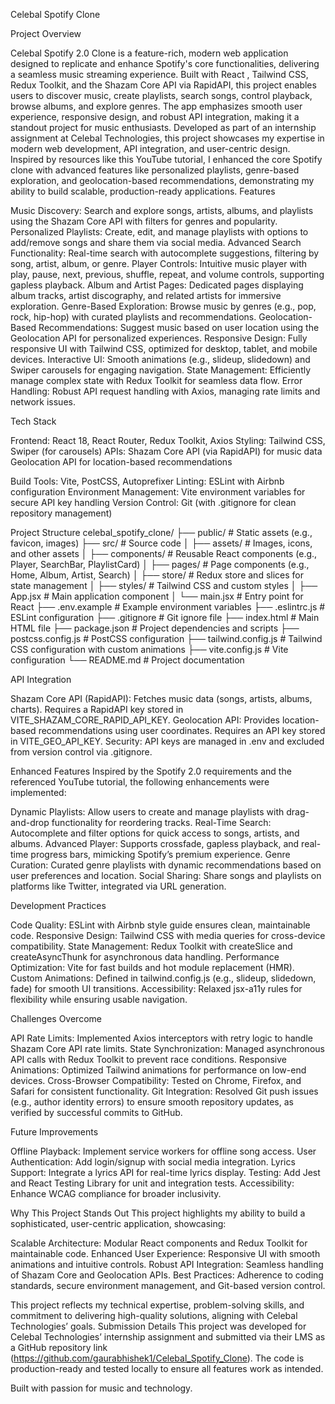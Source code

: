 Celebal Spotify  Clone


Project Overview


Celebal Spotify 2.0 Clone is a feature-rich, modern web application designed to replicate and enhance Spotify's core functionalities, delivering a seamless music streaming experience. Built with React , Tailwind CSS, Redux Toolkit, and the Shazam Core API via RapidAPI, this project enables users to discover music, create playlists, search songs, control playback, browse albums, and explore genres. The app emphasizes smooth user experience, responsive design, and robust API integration, making it a standout project for music enthusiasts.
Developed as part of an internship assignment at Celebal Technologies, this project showcases my expertise in modern web development, API integration, and user-centric design. Inspired by resources like this YouTube tutorial, I enhanced the core Spotify clone with advanced features like personalized playlists, genre-based exploration, and geolocation-based recommendations, demonstrating my ability to build scalable, production-ready applications.
Features

Music Discovery: Search and explore songs, artists, albums, and playlists using the Shazam Core API with filters for genres and popularity.
Personalized Playlists: Create, edit, and manage playlists with options to add/remove songs and share them via social media.
Advanced Search Functionality: Real-time search with autocomplete suggestions, filtering by song, artist, album, or genre.
Player Controls: Intuitive music player with play, pause, next, previous, shuffle, repeat, and volume controls, supporting gapless playback.
Album and Artist Pages: Dedicated pages displaying album tracks, artist discography, and related artists for immersive exploration.
Genre-Based Exploration: Browse music by genres (e.g., pop, rock, hip-hop) with curated playlists and recommendations.
Geolocation-Based Recommendations: Suggest music based on user location using the Geolocation API for personalized experiences.
Responsive Design: Fully responsive UI with Tailwind CSS, optimized for desktop, tablet, and mobile devices.
Interactive UI: Smooth animations (e.g., slideup, slidedown) and Swiper carousels for engaging navigation.
State Management: Efficiently manage complex state with Redux Toolkit for seamless data flow.
Error Handling: Robust API request handling with Axios, managing rate limits and network issues.

Tech Stack

Frontend: React 18, React Router, Redux Toolkit, Axios
Styling: Tailwind CSS, Swiper (for carousels)
APIs:
Shazam Core API (via RapidAPI) for music data
Geolocation API for location-based recommendations


Build Tools: Vite, PostCSS, Autoprefixer
Linting: ESLint with Airbnb configuration
Environment Management: Vite environment variables for secure API key handling
Version Control: Git (with .gitignore for clean repository management)

Project Structure
celebal_spotify_clone/
├── public/                 # Static assets (e.g., favicon, images)
├── src/                    # Source code
│   ├── assets/             # Images, icons, and other assets
│   ├── components/         # Reusable React components (e.g., Player, SearchBar, PlaylistCard)
│   ├── pages/             # Page components (e.g., Home, Album, Artist, Search)
│   ├── store/             # Redux store and slices for state management
│   ├── styles/            # Tailwind CSS and custom styles
│   ├── App.jsx             # Main application component
│   └── main.jsx           # Entry point for React
├── .env.example           # Example environment variables
├── .eslintrc.js           # ESLint configuration
├── .gitignore             # Git ignore file
├── index.html             # Main HTML file
├── package.json           # Project dependencies and scripts
├── postcss.config.js      # PostCSS configuration
├── tailwind.config.js     # Tailwind CSS configuration with custom animations
├── vite.config.js         # Vite configuration
└── README.md              # Project documentation

API Integration

Shazam Core API (RapidAPI): Fetches music data (songs, artists, albums, charts). Requires a RapidAPI key stored in VITE_SHAZAM_CORE_RAPID_API_KEY.
Geolocation API: Provides location-based recommendations using user coordinates. Requires an API key stored in VITE_GEO_API_KEY.
Security: API keys are managed in .env and excluded from version control via .gitignore.

Enhanced Features
Inspired by the Spotify 2.0 requirements and the referenced YouTube tutorial, the following enhancements were implemented:

Dynamic Playlists: Allow users to create and manage playlists with drag-and-drop functionality for reordering tracks.
Real-Time Search: Autocomplete and filter options for quick access to songs, artists, and albums.
Advanced Player: Supports crossfade, gapless playback, and real-time progress bars, mimicking Spotify’s premium experience.
Genre Curation: Curated genre playlists with dynamic recommendations based on user preferences and location.
Social Sharing: Share songs and playlists on platforms like Twitter, integrated via URL generation.

Development Practices

Code Quality: ESLint with Airbnb style guide ensures clean, maintainable code.
Responsive Design: Tailwind CSS with media queries for cross-device compatibility.
State Management: Redux Toolkit with createSlice and createAsyncThunk for asynchronous data handling.
Performance Optimization: Vite for fast builds and hot module replacement (HMR).
Custom Animations: Defined in tailwind.config.js (e.g., slideup, slidedown, fade) for smooth UI transitions.
Accessibility: Relaxed jsx-a11y rules for flexibility while ensuring usable navigation.

Challenges Overcome

API Rate Limits: Implemented Axios interceptors with retry logic to handle Shazam Core API rate limits.
State Synchronization: Managed asynchronous API calls with Redux Toolkit to prevent race conditions.
Responsive Animations: Optimized Tailwind animations for performance on low-end devices.
Cross-Browser Compatibility: Tested on Chrome, Firefox, and Safari for consistent functionality.
Git Integration: Resolved Git push issues (e.g., author identity errors) to ensure smooth repository updates, as verified by successful commits to GitHub.

Future Improvements

Offline Playback: Implement service workers for offline song access.
User Authentication: Add login/signup with social media integration.
Lyrics Support: Integrate a lyrics API for real-time lyrics display.
Testing: Add Jest and React Testing Library for unit and integration tests.
Accessibility: Enhance WCAG compliance for broader inclusivity.

Why This Project Stands Out
This project highlights my ability to build a sophisticated, user-centric application, showcasing:

Scalable Architecture: Modular React components and Redux Toolkit for maintainable code.
Enhanced User Experience: Responsive UI with smooth animations and intuitive controls.
Robust API Integration: Seamless handling of Shazam Core and Geolocation APIs.
Best Practices: Adherence to coding standards, secure environment management, and Git-based version control.

This project reflects my technical expertise, problem-solving skills, and commitment to delivering high-quality solutions, aligning with Celebal Technologies’ goals.
Submission Details
This project was developed for Celebal Technologies’ internship assignment and submitted via their LMS as a GitHub repository link (https://github.com/gaurabhishek1/Celebal_Spotify_Clone). The code is production-ready and tested locally to ensure all features work as intended.


Built with passion for music and technology.
